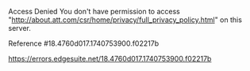 Access Denied
You don't have permission to access "http://about.att.com/csr/home/privacy/full_privacy_policy.html" on this server.

Reference #18.4760d017.1740753900.f02217b

https://errors.edgesuite.net/18.4760d017.1740753900.f02217b